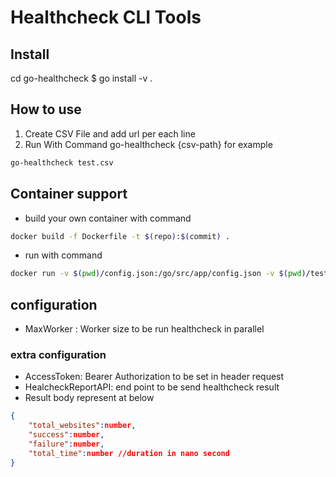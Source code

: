 # Healthcheck CLI Tools

## Install

cd go-healthcheck
$ go install -v .

## How to use

1. Create CSV File and add url per each line
2. Run With Command go-healthcheck {csv-path} for example

```bash
go-healthcheck test.csv
```

## Container support

- build your own container with command

```bash
docker build -f Dockerfile -t $(repo):$(commit) .
```

- run with command

```bash
docker run -v $(pwd)/config.json:/go/src/app/config.json -v $(pwd)/test.csv:/go/src/app/test.csv muchrm/go-healthcheck go-healthcheck test.csv
```

## configuration

- MaxWorker : Worker size to be run healthcheck in parallel

### extra configuration

- AccessToken: Bearer Authorization to be set in header request
- HealcheckReportAPI: end point to be send healthcheck result
- Result body represent at below

```json
{
    "total_websites":number,
    "success":number,
    "failure":number,
    "total_time":number //duration in nano second
}
```

